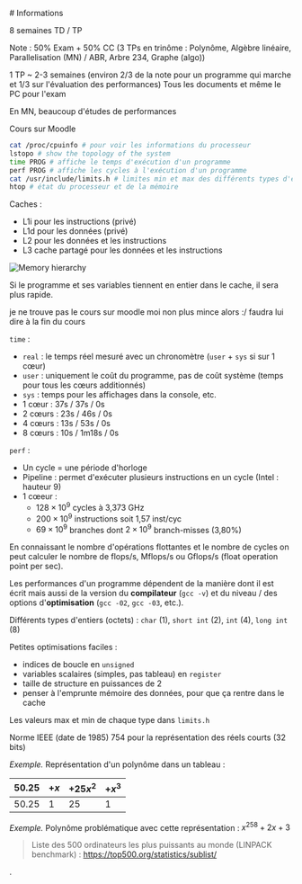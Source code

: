 

# Informations

8 semaines TD / TP

Note : 50% Exam + 50% CC (3 TPs en trinôme : Polynôme, Algèbre linéaire, Parallelisation (MN) / ABR, Arbre 234, Graphe (algo))

1 TP ~ 2-3 semaines (environ 2/3 de la note pour un programme qui marche et 1/3 sur l'évaluation des performances)
Tous les documents et même le PC pour l'exam

En MN, beaucoup d'études de performances

Cours sur Moodle

```bash
cat /proc/cpuinfo # pour voir les informations du processeur
lstopo # show the topology of the system
time PROG # affiche le temps d'exécution d'un programme
perf PROG # affiche les cycles à l'exécution d'un programme
cat /usr/include/limits.h # limites min et max des différents types d'entiers
htop # état du processeur et de la mémoire
```

Caches :

- L1i pour les instructions (privé)
- L1d pour les données (privé)
- L2 pour les données et les instructions
- L3 cache partagé pour les données et les instructions

![Memory hierarchy]()

Si le programme et ses variables tiennent en entier dans le cache, il sera plus rapide.

je ne trouve pas le cours sur moodle moi non plus
mince alors :/
faudra lui dire à la fin du cours

`time` :

- `real` : le temps réel mesuré avec un chronomètre (`user` + `sys` si sur 1 cœur)
- `user` : uniquement le coût du programme, pas de coût système (temps pour tous les cœurs additionnés)
- `sys` : temps pour les affichages dans la console, etc.
- 1 cœur : 37s / 37s / 0s
- 2 cœurs : 23s / 46s / 0s
- 4 cœurs : 13s / 53s / 0s
- 8 cœurs : 10s / 1m18s / 0s

`perf` :

- Un cycle = une période d'horloge
- Pipeline : permet d'exécuter plusieurs instructions en un cycle (Intel : hauteur 9)
- 1 cœeur :
  - $128 \times 10^9$ cycles à 3,373 GHz
  - $200 \times 10^9$ instructions soit 1,57 inst/cyc
  - $69 \times 10^9$ branches dont $2 \times 10^9$ branch-misses (3,80%)

En connaissant le nombre d'opérations flottantes et le nombre de cycles on peut calculer le nombre de flops/s, Mflops/s ou Gflops/s (float operation point per sec).

Les performances d'un programme dépendent de la manière dont il est écrit mais aussi de la version du **compilateur** (`gcc -v`) et du niveau / des options d'**optimisation** (`gcc -02`, `gcc -03`, etc.).

Différents types d'entiers (octets) : `char` (1), `short int` (2), `int` (4), `long int` (8)

Petites optimisations faciles :

- indices de boucle en `unsigned`
- variables scalaires (simples, pas tableau) en `register`
- taille de structure en puissances de 2
- penser à l'emprunte mémoire des données, pour que ça rentre dans le cache

Les valeurs max et min de chaque type dans `limits.h`

Norme IEEE (date de 1985) 754 pour la représentation des réels courts (32 bits)

*Exemple.* Représentation d'un polynôme dans un tableau :

$50.25$ | $+ x$ | $+ 25x^2$ | $+ x^3$
--------|-------|-----------|--------
50.25   | 1     | 25        | 1

*Exemple.* Polynôme problématique avec cette représentation : $x^{258} + 2x + 3$

> Liste des 500 ordinateurs les plus puissants au monde (LINPACK benchmark) : https://top500.org/statistics/sublist/




.
